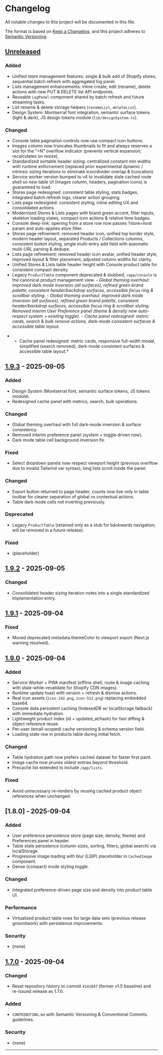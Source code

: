 # Changelog

All notable changes to this project will be documented in this file.

The format is based on [Keep a Changelog](https://keepachangelog.com/en/1.1.0/),
and this project adheres to [Semantic Versioning](https://semver.org/spec/v2.0.0.html).

## [Unreleased]

### Added
- Unified store management features: single & bulk add of Shopify stores, sequential batch refresh with aggregated log panel.
- Lists management enhancements: inline create, edit (rename), delete actions with new PUT & DELETE list API endpoints.
- Reusable `LogPanel` component shared by batch refresh and future streaming tasks.
- List rename & delete storage helpers (`renameList`, `deleteList`).
- Design System: Montserrat font integration, semantic surface tokens (light & dark), JS design tokens module (`lib/designSystem.ts`).

### Changed
- Console table pagination controls now use compact icon buttons.
- Images column now truncates thumbnails to fit and always reserves a slot for the "+N" overflow indicator (prevents vertical expansion; recalculates on resize).
- Standardized sortable header sizing: centralized constant min widths with runtime enforcement (replaced prior experimental dynamic / intrinsic sizing iterations to eliminate icon/divider overlap & truncation).
- Service worker version bumped to v4 to invalidate stale cached route shell so new table UI (images column, headers, pagination icons) is guaranteed to load.
- Stores page redesigned: consistent table styling, stats badges, integrated batch refresh logs, clearer action grouping.
 - Lists page redesigned: consistent styling, inline editing UX and consolidated actions.
 - Modernized Stores & Lists pages with brand green accent, filter inputs, skeleton loading states, compact icon actions & relative time badges.
- Console deep-link: opening from a store row now passes ?store=host param and auto-applies store filter.
- Stores page refinement: removed header icon, unified top border style, modern header layout, separated Products / Collections columns, consistent button styling, single multi-entry add field with automatic multi-URL parsing & dedupe.
- Lists page refinement: removed header icon avatar, unified header style, improved layout & filter placement, adjusted column widths for clarity.
- Unified Stores & Lists table header height with Console product table for consistent compact density.
- Legacy `ProductTable` component deprecated & stubbed; `/app/console` is the canonical product management view.
*- Global theming overhaul: improved dark mode inversion (all surfaces), refined green brand palette, consistent header/backdrop surfaces, accessible focus ring & scrollbar styling.*
*- Global theming overhaul: improved dark mode inversion (all surfaces), refined green brand palette, consistent header/backdrop surfaces, accessible focus ring & scrollbar styling. Removed interim User Preference panel (theme & density now auto-respect system + existing toggle).* 
*- Cache panel redesigned: metric cards, search & bulk remove actions, dark-mode consistent surfaces & accessible table layout.*
* - Cache panel redesigned: metric cards, responsive full-width modal, simplified (search removed), dark-mode consistent surfaces & accessible table layout.*

## [1.9.3] - 2025-09-05
### Added
- Design System (Montserrat font, semantic surface tokens, JS tokens module).
- Redesigned cache panel with metrics, search, bulk operations.

### Changed
- Global theming overhaul with full dark-mode inversion & surface consistency.
- Removed interim preference panel (system + toggle driven now).
- Dark mode table cell background inversion fix.

### Fixed
- Select dropdown panels now respect viewport height (previous overflow due to invalid Tailwind var syntax); long lists scroll inside the panel.
### Changed
- Export button returned to page header; counts now live only in table toolbar for clearer separation of global vs contextual actions.
- Table dark mode cells not inverting previously.

### Deprecated
- Legacy `ProductTable` (retained only as a stub for backwards navigation; will be removed in a future release).

### Fixed
- (placeholder)

## [1.9.2] - 2025-09-05
### Changed
- Consolidated header sizing iteration notes into a single standardized implementation entry.

## [1.9.1] - 2025-09-04
### Fixed
- Moved deprecated metadata.themeColor to viewport export (Next.js warning resolved).

## [1.9.0] - 2025-09-04
### Added
- Service Worker + PWA manifest (offline shell, route & image caching with stale-while-revalidate for Shopify CDN images).
- Runtime update toast with version + refresh & dismiss actions.
- Real icon assets (`icon-192.png`, `icon-512.png`) replacing embedded base64.
- Console data persistent caching (IndexedDB w/ localStorage fallback) with immediate hydration.
- Lightweight product index (id + updated_at/hash) for fast diffing & object reference reuse.
- Per-user (email-scoped) cache versioning & schema version field.
- Loading state row in products table during initial fetch.

### Changed
- Table hydration path now prefers cached dataset for faster first paint.
- Image cache now prunes oldest entries beyond threshold.
- Precache list extended to include `/app/lists`.

### Fixed
- Avoid unnecessary re-renders by reusing cached product object references when unchanged.

## [1.8.0] - 2025-09-04
### Added
- User preference persistence store (page size, density, theme) and Preferences panel in header.
- Table state persistence (column sizes, sorting, filters, global search) via localStorage.
- Progressive image loading with blur (LQIP) placeholder in `CachedImage` component.
- Dense (compact) mode styling toggle.

### Changed
- Integrated preference-driven page size and density into product table UI.

### Performance
- Virtualized product table rows for large data sets (previous release groundwork) with persistence improvements.

### Security
- (none)

## [1.7.0] - 2025-09-04
### Changed
- Reset repository history to commit `414284f` (former v1.5 baseline) and re-issued release as 1.7.0.

### Added
- `CONTRIBUTING.md` with Semantic Versioning & Conventional Commits guidelines.

### Security
- (none)

---

[Unreleased]: https://github.com/kendrick-gs/scrapper/compare/v1.9.3...HEAD
[1.9.3]: https://github.com/kendrick-gs/scrapper/compare/v1.9.2...v1.9.3
[1.9.2]: https://github.com/kendrick-gs/scrapper/compare/v1.9.1...v1.9.2
[1.9.1]: https://github.com/kendrick-gs/scrapper/compare/v1.9.0...v1.9.1
[1.9.0]: https://github.com/kendrick-gs/scrapper/compare/v1.8.0...v1.9.0
[1.7.0]: https://github.com/kendrick-gs/scrapper/releases/tag/v1.7.0
